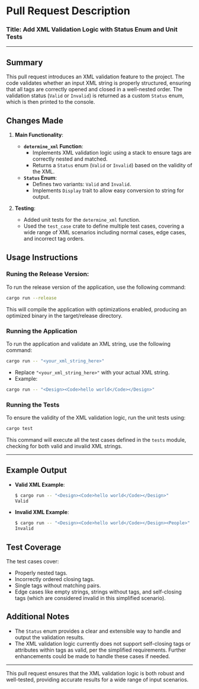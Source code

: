 # Pull Request Description

### Title: **Add XML Validation Logic with Status Enum and Unit Tests**

---

## Summary
This pull request introduces an XML validation feature to the project. The code validates whether an input XML string is properly structured, ensuring that all tags are correctly opened and closed in a well-nested order. The validation status (`Valid` or `Invalid`) is returned as a custom `Status` enum, which is then printed to the console.

## Changes Made
1. **Main Functionality**:
   - **`determine_xml` Function**: 
     - Implements XML validation logic using a stack to ensure tags are correctly nested and matched.
     - Returns a `Status` enum (`Valid` or `Invalid`) based on the validity of the XML.
   - **`Status` Enum**:
     - Defines two variants: `Valid` and `Invalid`.
     - Implements `Display` trait to allow easy conversion to string for output.

2. **Testing**:
   - Added unit tests for the `determine_xml` function.
   - Used the `test_case` crate to define multiple test cases, covering a wide range of XML scenarios including normal cases, edge cases, and incorrect tag orders.

## Usage Instructions

### Runing the Release Version:
To run the release version of the application, use the following command:

```bash
cargo run --release
```
This will compile the application with optimizations enabled, producing an optimized binary in the target/release directory.

### Running the Application
To run the application and validate an XML string, use the following command:

```bash
cargo run -- "<your_xml_string_here>"
```

- Replace `"<your_xml_string_here>"` with your actual XML string.
- Example:

```bash
cargo run -- "<Design><Code>hello world</Code></Design>"
```

### Running the Tests
To ensure the validity of the XML validation logic, run the unit tests using:

```bash
cargo test
```

This command will execute all the test cases defined in the `tests` module, checking for both valid and invalid XML strings.

---

## Example Output

- **Valid XML Example**:

  ```bash
  $ cargo run -- "<Design><Code>hello world</Code></Design>"
  Valid
  ```

- **Invalid XML Example**:

  ```bash
  $ cargo run -- "<Design><Code>hello world</Code></Design><People>"
  Invalid
  ```

## Test Coverage
The test cases cover:
- Properly nested tags.
- Incorrectly ordered closing tags.
- Single tags without matching pairs.
- Edge cases like empty strings, strings without tags, and self-closing tags (which are considered invalid in this simplified scenario).

## Additional Notes
- The `Status` enum provides a clear and extensible way to handle and output the validation results.
- The XML validation logic currently does not support self-closing tags or attributes within tags as valid, per the simplified requirements. Further enhancements could be made to handle these cases if needed.

---

This pull request ensures that the XML validation logic is both robust and well-tested, providing accurate results for a wide range of input scenarios.
